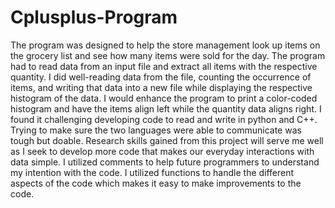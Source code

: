 # Cplusplus-Program
The program was designed to help the store management look up items on the grocery list and see how many items were sold for the day. The program had to read data from an input file and extract all items with the respective quantity. I did well-reading data from the file, counting the occurrence of items, and writing that data into a new file while displaying the respective histogram of the data. I would enhance the program to print a color-coded histogram and have the items align left while the quantity data aligns right. I found it challenging developing code to read and write in python and C++. Trying to make sure the two languages were able to communicate was tough but doable. Research skills gained from this project will serve me well as I seek to develop more code that makes our everyday interactions with data simple. I utilized comments to help future programmers to understand my intention with the code. I utilized functions to handle the different aspects of the code which makes it easy to make improvements to the code.
